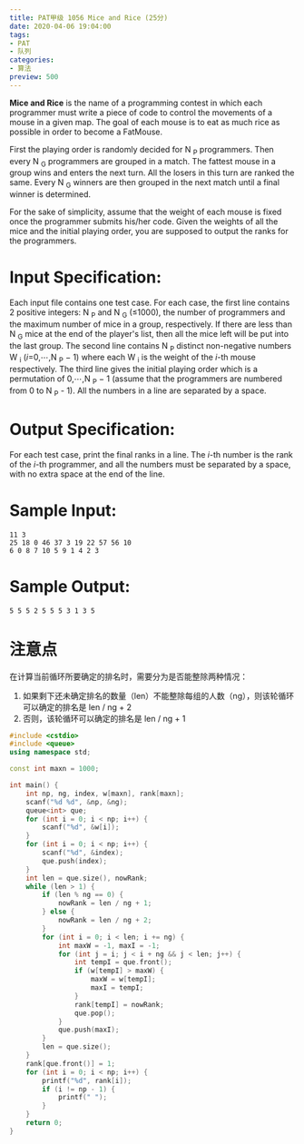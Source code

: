 ```yaml
---
title: PAT甲级 1056 Mice and Rice (25分)
date: 2020-04-06 19:04:00
tags: 
- PAT
- 队列
categories: 
- 算法
preview: 500
---
```


**Mice and Rice** is the name of a programming contest in which each programmer must write a piece of code to control the movements of a mouse in a given map. The goal of each mouse is to eat as much rice as possible in order to become a FatMouse.

First the playing order is randomly decided for N <sub>P</sub> programmers. Then every N <sub>G</sub> programmers are grouped in a match. The fattest mouse in a group wins and enters the next turn. All the losers in this turn are ranked the same. Every N <sub>G</sub> winners are then grouped in the next match until a final winner is determined.

For the sake of simplicity, assume that the weight of each mouse is fixed once the programmer submits his/her code. Given the weights of all the mice and the initial playing order, you are supposed to output the ranks for the programmers.

# Input Specification:

Each input file contains one test case. For each case, the first line contains 2 positive integers: N <sub>P</sub> and N <sub>G</sub> (≤1000), the number of programmers and the maximum number of mice in a group, respectively. If there are less than N <sub>G</sub> mice at the end of the player's list, then all the mice left will be put into the last group. The second line contains N <sub>P</sub> distinct non-negative numbers W <sub>i</sub> (*i*=0,⋯,N <sub>P</sub> − 1) where each W <sub>i</sub> is the weight of the *i*-th mouse respectively. The third line gives the initial playing order which is a permutation of 0,⋯,N <sub>P</sub> − 1 (assume that the programmers are numbered from 0 to N <sub>P</sub> - 1). All the numbers in a line are separated by a space.

# Output Specification:

For each test case, print the final ranks in a line. The *i*-th number is the rank of the *i*-th programmer, and all the numbers must be separated by a space, with no extra space at the end of the line.

# Sample Input:

```in
11 3
25 18 0 46 37 3 19 22 57 56 10
6 0 8 7 10 5 9 1 4 2 3
```

# Sample Output:

```out
5 5 5 2 5 5 5 3 1 3 5
```

# 注意点

在计算当前循环所要确定的排名时，需要分为是否能整除两种情况：

1. 如果剩下还未确定排名的数量（len）不能整除每组的人数（ng），则该轮循环可以确定的排名是 len / ng + 2
2. 否则，该轮循环可以确定的排名是 len / ng + 1

```cpp
#include <cstdio>
#include <queue>
using namespace std;

const int maxn = 1000;

int main() {
    int np, ng, index, w[maxn], rank[maxn];
    scanf("%d %d", &np, &ng);
    queue<int> que;
    for (int i = 0; i < np; i++) {
        scanf("%d", &w[i]);
    }
    for (int i = 0; i < np; i++) {
        scanf("%d", &index);
        que.push(index);
    }
    int len = que.size(), nowRank;
    while (len > 1) {
        if (len % ng == 0) {
            nowRank = len / ng + 1;
        } else {
            nowRank = len / ng + 2;
        }
        for (int i = 0; i < len; i += ng) {
            int maxW = -1, maxI = -1;
            for (int j = i; j < i + ng && j < len; j++) {
                int tempI = que.front();
                if (w[tempI] > maxW) {
                    maxW = w[tempI];
                    maxI = tempI;
                }
                rank[tempI] = nowRank;
                que.pop();
            }
            que.push(maxI);
        }
        len = que.size();
    }
    rank[que.front()] = 1;
    for (int i = 0; i < np; i++) {
        printf("%d", rank[i]);
        if (i != np - 1) {
            printf(" ");
        }
    }
    return 0;
}
```


